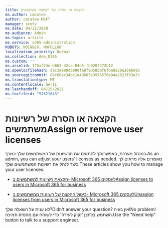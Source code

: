 ```yaml
---
title: הקצאה או הסרה של רשיונות משתמשים
ms.author: cmcatee
author: cmcatee-MSFT
manager: scotv
ms.date: 04/21/2020
ms.audience: Admin
ms.topic: article
ms.service: o365-administration
ROBOTS: NOINDEX, NOFOLLOW
localization_priority: Normal
ms.collection: Adm_O365
ms.custom: ''
ms.assetid: 175af24e-b863-42ca-84e5-fb920f472b12
ms.openlocfilehash: dac3ee09db000fa8f9058baf6f6a9220e20eb695
ms.sourcegitcommit: 8bc60ec34bc1e40685e3976576e04a2623f63a7c
ms.translationtype: MT
ms.contentlocale: he-IL
ms.lasthandoff: 04/15/2021
ms.locfileid: "51821043"
---
```

# <a name="assign-or-remove-user-licenses"></a><span data-ttu-id="9d42e-102">הקצאה או הסרה של רשיונות משתמשים</span><span class="sxs-lookup"><span data-stu-id="9d42e-102">Assign or remove user licenses</span></span>

<span data-ttu-id="9d42e-103">כמנהל מערכת, באפשרותך להתאים את הרשיונות של המשתמשים שלך כצורך.</span><span class="sxs-lookup"><span data-stu-id="9d42e-103">As an admin, you can adjust your users' licenses as needed.</span></span> <span data-ttu-id="9d42e-104">מאמרים אלה מראים לך כיצד לנהל את רשיונות המשתמשים שלך:</span><span class="sxs-lookup"><span data-stu-id="9d42e-104">These articles show you how to manage your user licenses:</span></span>
  
- [<span data-ttu-id="9d42e-105">הקצאת רשיונות למשתמשים ב- Microsoft 365 לעסקים</span><span class="sxs-lookup"><span data-stu-id="9d42e-105">Assign licenses to users in Microsoft 365 for business</span></span>](https://docs.microsoft.com/azure/active-directory/fundamentals/license-users-groups?context=azure/active-directory/users-groups-roles/context/ugr-context)

- [<span data-ttu-id="9d42e-106">ביטול ההקצה של רשיונות ממשתמשים ב- Microsoft 365 לעסקים</span><span class="sxs-lookup"><span data-stu-id="9d42e-106">Unassign licenses from users in Microsoft 365 for business</span></span>](https://docs.microsoft.com/azure/active-directory/fundamentals/license-users-groups?context=azure/active-directory/users-groups-roles/context/ugr-context#remove-a-license)

<span data-ttu-id="9d42e-107">לא ענית על השאלה שלך?</span><span class="sxs-lookup"><span data-stu-id="9d42e-107">Didn't answer your question?</span></span> <span data-ttu-id="9d42e-108">אין בעיה!</span><span class="sxs-lookup"><span data-stu-id="9d42e-108">No problem!</span></span> <span data-ttu-id="9d42e-109">השתמש בלחצן 'זקוק לעזרה' כדי לשוחח עם מהנדס תמיכה.</span><span class="sxs-lookup"><span data-stu-id="9d42e-109">Use the "Need help" button to talk to a support engineer.</span></span>
